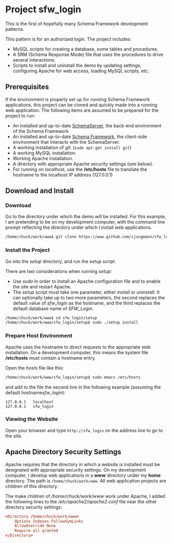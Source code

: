 # Project sfw_login

This is the first of hopefully many Schema Framework development patterns.

This pattern is for an authorized login.  The project includes:

- MySQL scripts for creating a database, some tables and procedures.
- A SRM (Schema Response Mode) file that uses the procedures to
  drive several interactions.
- Scripts to install and uninstall the demo by updating settings,
  configuring Apache for web access, loading MySQL scripts, etc.

## Prerequisites

If the environment is properly set up for running Schema Framework
applications, this project can be cloned and quickly made into a
running web application.  The following items are assumed to be
prepared for the project to run:

- An installed and up-to-date [SchemaServer](https://www.github.com/cjungmann/SchemaServer),
  the back-end environment of the Schema Framework
- An installed and up-to-date [Schema Framework](https://www.github.com/cjungmann/schemafw),
  the client-side environment that interacts with the SchemaServer.
- A working installation of *git*.  (`sudo apt-get install git`)
- A working MySQL installation.
- Working Apache installation.
- A directory with appropriate Apache security settings (see below).
- For running on *localhost*, use the **/etc/hosts** file to
  translate the hostname to the localhost IP address (127.0.0.1)

## Download and Install

### Download

Go to the directory under which the demo will be installed.  For
this example, I am pretending to be on my development computer,
with the command line prompt reflecting the directory under which
I install web applications.

~~~sh
/home/chuck/work/www$ git clone https://www.github.com/cjungmann/sfw_login.git
~~~

### Install the Project

Go into the *setup* directory, and run the *setup* script.

There are two considerations when running *setup*:
- Use *sudo* in order to install an Apache configuration file
  and to enable the site and restart Apache.
- The *setup* script must take one parameter, either *install*
  or *uninstall*.  It can optionally take up to two more
  parameters, the second replaces the default value of *sfw_login*
  as the hostname, and the third replaces the default database
  name of *SFW_Login*.

~~~sh
/home/chuck/work/www$ cd sfw_login/setup
/home/chuck/work/www/sfw_login/setup$ sudo ./setup install
~~~

### Prepare Host Environment

Apache uses the hostname to direct requests to the appropriate
web installation.  On a development computer, this means the
system file **/etc/hosts** must contain a hostname entry.

Open the *hosts* file like this:

~~~sh
/home/chuck/work/www/sfw_login/setup$ sudo emacs /etc/hosts
~~~

and add to the file the second line in the following example
(assuming the default hostname*sfw_login*):

~~~
127.0.0.1   localhost
127.0.0.1   sfw_login
~~~

### Viewing the Website

Open your browser and type `http://sfw_login` on the address line
to go to the site.


## Apache Directory Security Settings

Apache requires that the directory in which a website is installed
must be designated with appropriate security settings.  On my
development computer, I develop web applications in a **www** directory
under my **home** directory.  The path is `/home/chuck/work/www`.
All web application projects are children of this directory.

The make children of */home/chuck/work/www* work under Apache,
I added the following lines to the */etc/apache2/apache2.conf* file
near the other directory security settings:

~~~conf
<Directory /home/chuck/work/www>
	Options Indexes FollowSymLinks
	AllowOverride None
	Require all granted
</Directory>
~~~


  


